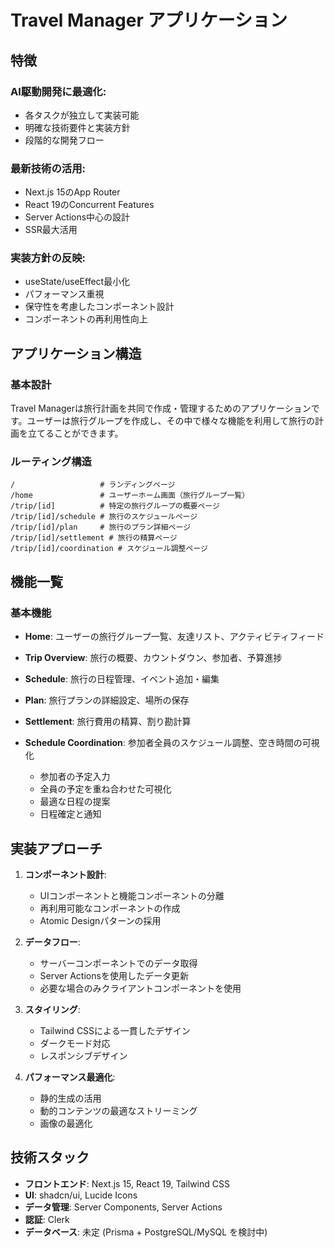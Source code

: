 # Travel Manager アプリケーション

## 特徴

### AI駆動開発に最適化:

- 各タスクが独立して実装可能
- 明確な技術要件と実装方針
- 段階的な開発フロー

### 最新技術の活用:

- Next.js 15のApp Router
- React 19のConcurrent Features
- Server Actions中心の設計
- SSR最大活用

### 実装方針の反映:

- useState/useEffect最小化
- パフォーマンス重視
- 保守性を考慮したコンポーネント設計
- コンポーネントの再利用性向上

## アプリケーション構造

### 基本設計

Travel Managerは旅行計画を共同で作成・管理するためのアプリケーションです。ユーザーは旅行グループを作成し、その中で様々な機能を利用して旅行の計画を立てることができます。

### ルーティング構造

```
/                   # ランディングページ
/home               # ユーザーホーム画面（旅行グループ一覧）
/trip/[id]          # 特定の旅行グループの概要ページ
/trip/[id]/schedule # 旅行のスケジュールページ
/trip/[id]/plan     # 旅行のプラン詳細ページ
/trip/[id]/settlement # 旅行の精算ページ
/trip/[id]/coordination # スケジュール調整ページ
```

## 機能一覧

### 基本機能
- **Home**: ユーザーの旅行グループ一覧、友達リスト、アクティビティフィード
- **Trip Overview**: 旅行の概要、カウントダウン、参加者、予算進捗
- **Schedule**: 旅行の日程管理、イベント追加・編集
- **Plan**: 旅行プランの詳細設定、場所の保存
- **Settlement**: 旅行費用の精算、割り勘計算

- **Schedule Coordination**: 参加者全員のスケジュール調整、空き時間の可視化
  - 参加者の予定入力
  - 全員の予定を重ね合わせた可視化
  - 最適な日程の提案
  - 日程確定と通知

## 実装アプローチ

1. **コンポーネント設計**:
   - UIコンポーネントと機能コンポーネントの分離
   - 再利用可能なコンポーネントの作成
   - Atomic Designパターンの採用

2. **データフロー**:
   - サーバーコンポーネントでのデータ取得
   - Server Actionsを使用したデータ更新
   - 必要な場合のみクライアントコンポーネントを使用

3. **スタイリング**:
   - Tailwind CSSによる一貫したデザイン
   - ダークモード対応
   - レスポンシブデザイン

4. **パフォーマンス最適化**:
   - 静的生成の活用
   - 動的コンテンツの最適なストリーミング
   - 画像の最適化

## 技術スタック

- **フロントエンド**: Next.js 15, React 19, Tailwind CSS
- **UI**: shadcn/ui, Lucide Icons
- **データ管理**: Server Components, Server Actions
- **認証**: Clerk
- **データベース**: 未定 (Prisma + PostgreSQL/MySQL を検討中)